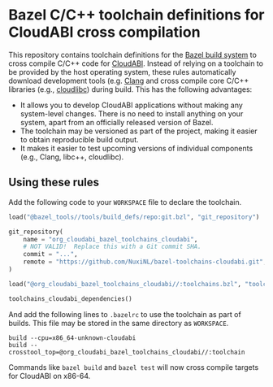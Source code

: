 # Bazel C/C++ toolchain definitions for CloudABI cross compilation

This repository contains toolchain definitions for the
[Bazel build system](https://bazel.build/) to cross compile C/C++ code
for [CloudABI](https://cloudabi.org/). Instead of relying on a toolchain
to be provided by the host operating system, these rules automatically
download development tools (e.g. [Clang](https://clang.llvm.org/) and
cross compile core C/C++ libraries (e.g.,
[cloudlibc](https://github.com/NuxiNL/cloudlibc)) during build. This has
the following advantages:

- It allows you to develop CloudABI applications without making any
  system-level changes. There is no need to install anything on your
  system, apart from an officially released version of Bazel.
- The toolchain may be versioned as part of the project, making it
  easier to obtain reproducible build output.
- It makes it easier to test upcoming versions of individual components
  (e.g., Clang, libc++, cloudlibc).

## Using these rules

Add the following code to your `WORKSPACE` file to declare the
toolchain.

```python
load("@bazel_tools//tools/build_defs/repo:git.bzl", "git_repository")

git_repository(
    name = "org_cloudabi_bazel_toolchains_cloudabi",
    # NOT VALID!  Replace this with a Git commit SHA.
    commit = "...",
    remote = "https://github.com/NuxiNL/bazel-toolchains-cloudabi.git",
)

load("@org_cloudabi_bazel_toolchains_cloudabi//:toolchains.bzl", "toolchains_cloudabi_dependencies")

toolchains_cloudabi_dependencies()
```

And add the following lines to `.bazelrc` to use the toolchain as part
of builds. This file may be stored in the same directory as `WORKSPACE`.

```
build --cpu=x86_64-unknown-cloudabi
build --crosstool_top=@org_cloudabi_bazel_toolchains_cloudabi//:toolchain
```

Commands like `bazel build` and `bazel test` will now cross compile
targets for CloudABI on x86-64.
